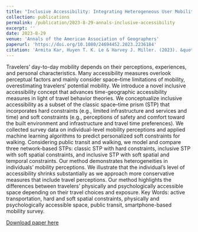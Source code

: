 ```yaml
---
title: "Inclusive Accessibility: Integrating Heterogeneous User Mobility Perceptions into Space-Time Prisms"
collection: publications
permalink: /publication/2023-8-29-annals-inclusive-accessibility
excerpt: ''
date: 2023-8-29
venue: 'Annals of the American Association of Geographers'
paperurl: 'https://doi.org/10.1080/24694452.2023.2236184'
citation: 'Armita Kar, Huyen T. K. Le & Harvey J. Miller. (2023). &quot;Inclusive Accessibility: Integrating Heterogeneous User Mobility Perceptions into Space-Time Prisms.&quot; <i>Annals of the American Association of Geographers</i>.'
---
```

Travelers’ day-to-day mobility depends on their perceptions, experiences, and personal characteristics. Many accessibility measures overlook perceptual factors and mainly consider space–time limitations of mobility, overestimating travelers’ potential mobility. We introduce a novel inclusive accessibility concept that advances time-geographic accessibility measures in light of travel behavior theories. We conceptualize inclusive accessibility as a subset of the classic space–time prism (STP) that incorporates hard constraints (e.g., limited infrastructure and services and time) and soft constraints (e.g., perceptions of safety and comfort toward the built environment and infrastructure and travel time preferences). We collected survey data on individual-level mobility perceptions and applied machine learning algorithms to predict personalized soft constraints for walking. Considering public transit and walking, we model and compare three network-based STPs: classic STP with hard constraints, inclusive STP with soft spatial constraints, and inclusive STP with soft spatial and temporal constraints. Our method demonstrates heterogeneities in individuals’ mobility perceptions. We illustrate that the individual’s level of accessibility shrinks substantially as we approach more conservative measures that include travel perceptions. Our method highlights the differences between travelers’ physically and psychologically accessible space depending on their travel choices and exposure. Key Words: active transportation, hard and soft spatial constraints, physically and psychologically accessible space, public transit, smartphone-based mobility survey.

[Download paper here](/files/Annals_inclusive_accessibility.pdf)
